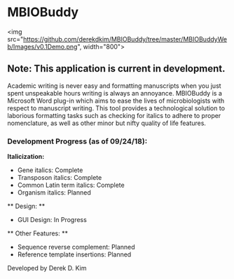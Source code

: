 # MBIOBuddy

<img src="https://github.com/derekdkim/MBIOBuddy/tree/master/MBIOBuddyWeb/Images/v0.1Demo.png", width="800">

## Note: This application is current in development.

Academic writing is never easy and formatting manuscripts when you just spent unspeakable hours writing is always an annoyance.
MBIOBuddy is a Microsoft Word plug-in which aims to ease the lives of microbiologists with respect to manuscript writing.
This tool provides a technological solution to laborious formatting tasks such as checking for italics to adhere to proper nomenclature, as well as other minor but nifty quality of life features.

### Development Progress (as of 09/24/18):

**Italicization:**

  * Gene italics: Complete
  * Transposon italics: Complete
  * Common Latin term italics: Complete
  * Organism italics: Planned
  
** Design: **  

  * GUI Design: In Progress
  
** Other Features: **

  * Sequence reverse complement: Planned
  * Reference template insertions: Planned  

Developed by Derek D. Kim